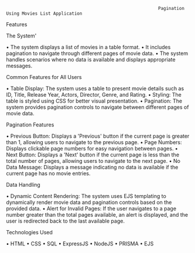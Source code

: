                                                               Pagination Using Movies List Application
Features

The System'

•	The system displays a list of movies in a table format.
•	It includes pagination to navigate through different pages of movie data.
•	The system handles scenarios where no data is available and displays appropriate messages.

Common Features for All Users

•	Table Display: The system uses a table to present movie details such as ID, Title, Release Year, Actors, Director, Genre, and Rating.
•	Styling: The table is styled using CSS for better visual presentation.
•	Pagination: The system provides pagination controls to navigate between different pages of movie data.

Pagination Features

•	Previous Button: Displays a 'Previous' button if the current page is greater than 1, allowing users to navigate to the previous page.
•	Page Numbers: Displays clickable page numbers for easy navigation between pages.
•	Next Button: Displays a 'Next' button if the current page is less than the total number of pages, allowing users to navigate to the next page.
•	No Data Message: Displays a message indicating no data is available if the current page has no movie entries.

Data Handling

•	Dynamic Content Rendering: The system uses EJS templating to dynamically render movie data and pagination controls based on the provided data.
•	Alert for Invalid Pages: If the user navigates to a page number greater than the total pages available, an alert is displayed, and the user is redirected back to the last available page.

Technologies Used

•	HTML
•	CSS
•	SQL
•	ExpressJS
•	NodeJS
•	PRISMA
•	EJS
